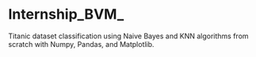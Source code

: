 # Internship_BVM_
Titanic dataset classification using Naive Bayes and KNN algorithms from scratch with Numpy, Pandas, and Matplotlib.
